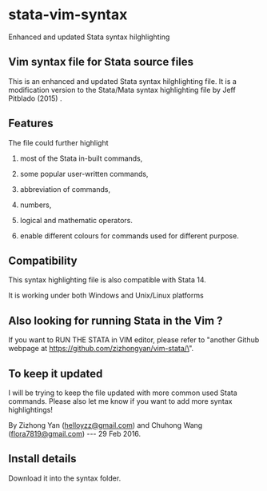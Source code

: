 # stata-vim-syntax
Enhanced and updated Stata syntax hilghlighting 
 
## Vim syntax file for Stata source files  

This is an enhanced and updated Stata syntax hilghlighting file. It is a modification version to the Stata/Mata syntax highlighting file by Jeff Pitblado (2015) . 

## Features  
The file could further highlight 

1. most of the Stata in-built commands, 

2. some popular user-written commands, 

3. abbreviation of commands, 

4. numbers, 

5. logical and mathematic operators. 

6. enable different colours for commands used for different purpose. 

## Compatibility  

This syntax highlighting file is also compatible with Stata 14. 

It is working under both Windows and Unix/Linux platforms 

## Also looking for running Stata in the Vim ? 
 
If you want to RUN THE STATA in VIM editor, please refer to \"another Github webpage at https://github.com/zizhongyan/vim-stata/\". 

## To keep it updated 
 
I will be trying to keep the file updated with more common used Stata commands. Please also let me know if you want to add more syntax highlightings! 

By Zizhong Yan (helloyzz@gmail.com) and Chuhong Wang (flora7819@gmail.com) --- 29 Feb 2016.
 
## Install details
Download it into the syntax folder. 
